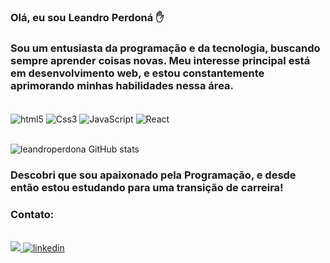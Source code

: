 ### Olá, eu sou Leandro Perdoná ✋

 ### Sou um entusiasta da programação e da tecnologia, buscando sempre aprender coisas novas. Meu interesse principal está em desenvolvimento web, e estou constantemente aprimorando minhas habilidades nessa área. 



<div style="display: inline_block"><br/>
<img  align="center"  alt= "html5" src="https://img.shields.io/badge/HTML5-E34F26?style=for-the-badge&logo=html5&logoColor=white">
<img  align="center"  alt= "Css3" src="https://img.shields.io/badge/CSS3-1572B6?style=for-the-badge&logo=css3&logoColor=white">
<img  align="center"  alt= "JavaScript" src="https://img.shields.io/badge/JavaScript-F7DF1E?style=for-the-badge&logo=javascript&logoColor=black">
<img  align="center"  alt= "React" src="https://img.shields.io/badge/React-20232A?style=for-the-badge&logo=react&logoColor=61DAFB">
</div><br/>

![leandroperdona GitHub stats](https://github-readme-stats.vercel.app/api?username=leandroperdona&show_icons=true&theme=dracula)

### Descobri que sou apaixonado pela Programação, e desde então estou estudando para uma transição de carreira! 

###  Contato:

<div style="display: inline_block"><br/>
<a href="mailto:leandroperdona.contato@gmail.com"><img src="https://img.shields.io/badge/Gmail-D14836?style=for-the-badge&logo=gmail&logoColor=white">
<img alt="linkedin" src="https://img.shields.io/badge/LinkedIn-0077B5?style=for-the-badge&logo=linkedin&logoColor=white">
<a href="https://www.linkedin.com/in/leandro-perdoná-pcd-4178b214a>

</div><br/>
